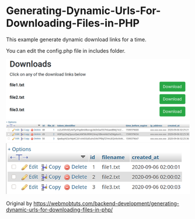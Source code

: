 # Generating-Dynamic-Urls-For-Downloading-Files-in-PHP
This example generate dynamic download links for a time.

You can edit the config.php file in includes folder.

<img src="https://github.com/Paderman/Generating-Dynamic-Urls-For-Downloading-Files-in-PHP/blob/master/screenshot-download-page.png" title="Screenshot 1"/>
<img src="https://github.com/Paderman/Generating-Dynamic-Urls-For-Downloading-Files-in-PHP/blob/master/screenshot_database-table-file_urls.png" title="Screenshot 2"/>
<img src="https://github.com/Paderman/Generating-Dynamic-Urls-For-Downloading-Files-in-PHP/blob/master/screenshot_database-table-files.png" title="Screenshot 3"/>

Original by https://webmobtuts.com/backend-development/generating-dynamic-urls-for-downloading-files-in-php/
